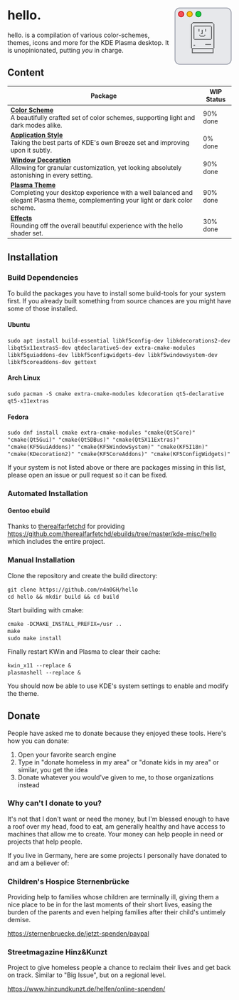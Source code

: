 <img src="hello_icon.png" align="right" width="128" /> hello.
======

hello. is a compilation of various color-schemes, themes, icons and more for the KDE Plasma desktop. It is unopinionated, putting _you_ in charge.

## Content

| Package | WIP Status |
| --- | --- |
| [**Color Scheme**](https://github.com/n4n0GH/hello/tree/master/color-scheme)<br/>A beautifully crafted set of color schemes, supporting light and dark modes alike. | 90% done |
| [**Application Style**](https://github.com/n4n0GH/hello/tree/master/kstyle)<br/>Taking the best parts of KDE's own Breeze set and improving upon it subtly. | 0% done |
| [**Window Decoration**](https://github.com/n4n0GH/hello/tree/master/window-decoration)<br/>Allowing for granular customization, yet looking absolutely astonishing in every setting. | 90% done |
| [**Plasma Theme**](https://github.com/n4n0GH/hello/tree/master/plasma-theme)<br/>Completing your desktop experience with a well balanced and elegant Plasma theme, complementing your light or dark color scheme. | 90% done |
| [**Effects**](https://github.com/n4n0GH/hello/tree/master/kwin-effects)<br/>Rounding off the overall beautiful experience with the hello shader set. | 30% done |

## Installation

### Build Dependencies

To build the packages you have to install some build-tools for your system first. If you already built something from source chances are you might have some of those installed.

#### Ubuntu
```
sudo apt install build-essential libkf5config-dev libkdecorations2-dev libqt5x11extras5-dev qtdeclarative5-dev extra-cmake-modules libkf5guiaddons-dev libkf5configwidgets-dev libkf5windowsystem-dev libkf5coreaddons-dev gettext
```

#### Arch Linux
```
sudo pacman -S cmake extra-cmake-modules kdecoration qt5-declarative qt5-x11extras
```

#### Fedora
```
sudo dnf install cmake extra-cmake-modules "cmake(Qt5Core)" "cmake(Qt5Gui)" "cmake(Qt5DBus)" "cmake(Qt5X11Extras)" "cmake(KF5GuiAddons)" "cmake(KF5WindowSystem)" "cmake(KF5I18n)" "cmake(KDecoration2)" "cmake(KF5CoreAddons)" "cmake(KF5ConfigWidgets)"
```

If your system is not listed above or there are packages missing in this list, please open an issue or pull request so it can be fixed.

### Automated Installation

#### Gentoo ebuild
Thanks to [therealfarfetchd](https://github.com/therealfarfetchd) for providing https://github.com/therealfarfetchd/ebuilds/tree/master/kde-misc/hello which includes the entire project.

### Manual Installation
Clone the repository and create the build directory:
```
git clone https://github.com/n4n0GH/hello
cd hello && mkdir build && cd build
```

Start building with cmake:
```
cmake -DCMAKE_INSTALL_PREFIX=/usr ..
make
sudo make install
```

Finally restart KWin and Plasma to clear their cache:
```
kwin_x11 --replace &
plasmashell --replace &
```

You should now be able to use KDE's system settings to enable and modify the theme.

## Donate

People have asked me to donate because they enjoyed these tools. Here's how you can donate:

1) Open your favorite search engine
2) Type in "donate homeless in my area" or "donate kids in my area" or similar, you get the idea
3) Donate whatever you would've given to me, to those organizations instead

### Why can't I donate to you?

It's not that I don't want or need the money, but I'm blessed enough to have a roof over my head, food to eat, am generally healthy and have access to machines that allow me to create. Your money can help people in need or projects that help people.

If you live in Germany, here are some projects I personally have donated to and am a believer of:

### Children's Hospice Sternenbrücke

Providing help to families whose children are terminally ill, giving them a nice place to be in for the last moments of their short lives, easing the burden of the parents and even helping families after their child's untimely demise.

https://sternenbruecke.de/jetzt-spenden/paypal

### Streetmagazine Hinz&Kunzt

Project to give homeless people a chance to reclaim their lives and get back on track. Similar to "Big Issue", but on a regional level.

https://www.hinzundkunzt.de/helfen/online-spenden/
